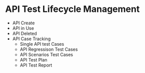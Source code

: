 # API Test Lifecycle Management

- API Create
- API in Use
- API Deleted
- API Case Tracking
  - Single API test Cases
  - API Regressison Test Cases
  - API Scenarios Test Cases
  - API Test Plan
  - API Test Report




